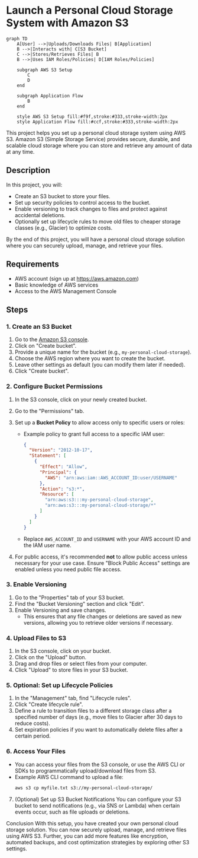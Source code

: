 # Launch a Personal Cloud Storage System with Amazon S3

```mermaid
graph TD
    A[User] -->|Uploads/Downloads Files| B[Application]
    B -->|Interacts with| C[S3 Bucket]
    C -->|Stores/Retrieves Files| B
    B -->|Uses IAM Roles/Policies| D[IAM Roles/Policies]

    subgraph AWS S3 Setup
        C
        D
    end

    subgraph Application Flow
        B
    end

    style AWS S3 Setup fill:#f9f,stroke:#333,stroke-width:2px
    style Application Flow fill:#ccf,stroke:#333,stroke-width:2px
```

This project helps you set up a personal cloud storage system using AWS S3. Amazon S3 (Simple Storage Service) provides secure, durable, and scalable cloud storage where 
you can store and retrieve any amount of data at any time.

## Description

In this project, you will:
- Create an S3 bucket to store your files.
- Set up security policies to control access to the bucket.
- Enable versioning to track changes to files and protect against accidental deletions.
- Optionally set up lifecycle rules to move old files to cheaper storage classes (e.g., Glacier) to optimize costs.

By the end of this project, you will have a personal cloud storage solution where you can securely upload, manage, and retrieve your files.

## Requirements

- AWS account (sign up at https://aws.amazon.com)
- Basic knowledge of AWS services
- Access to the AWS Management Console

## Steps

### 1. Create an S3 Bucket
1. Go to the [Amazon S3 console](https://s3.console.aws.amazon.com/s3/home).
2. Click on "Create bucket".
3. Provide a unique name for the bucket (e.g., `my-personal-cloud-storage`).
4. Choose the AWS region where you want to create the bucket.
5. Leave other settings as default (you can modify them later if needed).
6. Click "Create bucket".

### 2. Configure Bucket Permissions
1. In the S3 console, click on your newly created bucket.
2. Go to the "Permissions" tab.
3. Set up a **Bucket Policy** to allow access only to specific users or roles:
   - Example policy to grant full access to a specific IAM user:
     ```json
     {
       "Version": "2012-10-17",
       "Statement": [
         {
           "Effect": "Allow",
           "Principal": {
             "AWS": "arn:aws:iam::AWS_ACCOUNT_ID:user/USERNAME"
           },
           "Action": "s3:*",
           "Resource": [
             "arn:aws:s3:::my-personal-cloud-storage",
             "arn:aws:s3:::my-personal-cloud-storage/*"
           ]
         }
       ]
     }
     ```
   - Replace `AWS_ACCOUNT_ID` and `USERNAME` with your AWS account ID and the IAM user name.

4. For public access, it's recommended **not** to allow public access unless necessary for your use case. Ensure "Block Public Access" settings are enabled unless you 
need public file access.

### 3. Enable Versioning
1. Go to the "Properties" tab of your S3 bucket.
2. Find the "Bucket Versioning" section and click "Edit".
3. Enable Versioning and save changes.
   - This ensures that any file changes or deletions are saved as new versions, allowing you to retrieve older versions if necessary.

### 4. Upload Files to S3
1. In the S3 console, click on your bucket.
2. Click on the "Upload" button.
3. Drag and drop files or select files from your computer.
4. Click "Upload" to store files in your S3 bucket.

### 5. Optional: Set up Lifecycle Policies
1. In the "Management" tab, find "Lifecycle rules".
2. Click "Create lifecycle rule".
3. Define a rule to transition files to a different storage class after a specified number of days (e.g., move files to Glacier after 30 days to reduce costs).
4. Set expiration policies if you want to automatically delete files after a certain period.

### 6. Access Your Files
- You can access your files from the S3 console, or use the AWS CLI or SDKs to programmatically upload/download files from S3.
- Example AWS CLI command to upload a file:
  ```bash
  aws s3 cp myfile.txt s3://my-personal-cloud-storage/
  ```

7. (Optional) Set up S3 Bucket Notifications
You can configure your S3 bucket to send notifications (e.g., via SNS or Lambda) when certain events occur, such as file uploads or deletions.

Conclusion
With this setup, you have created your own personal cloud storage solution. You can now securely upload, manage, and retrieve files using AWS S3. Further, you can add 
more features like encryption, automated backups, and cost optimization strategies by exploring other S3 settings.


